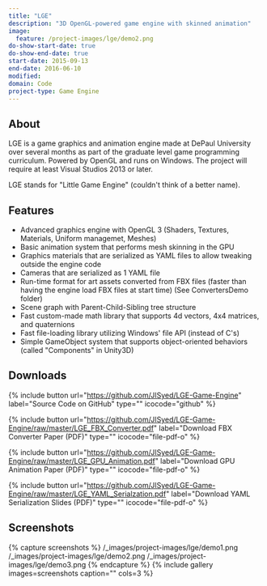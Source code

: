 ```yaml
---
title: "LGE"
description: "3D OpenGL-powered game engine with skinned animation"
image:
  feature: /project-images/lge/demo2.png
do-show-start-date: true
do-show-end-date: true
start-date: 2015-09-13
end-date: 2016-06-10
modified:
domain: Code
project-type: Game Engine
---
```


## About

LGE is a game graphics and animation engine made at DePaul University over several months as part of the graduate level game programming curriculum. Powered by OpenGL and runs on Windows. The project will require at least Visual Studios 2013 or later.

LGE stands for "Little Game Engine" (couldn't think of a better name).


## Features

 - Advanced graphics engine with OpenGL 3 (Shaders, Textures, Materials, Uniform managemet, Meshes)
 - Basic animation system that performs mesh skinning in the GPU
 - Graphics materials that are serialized as YAML files to allow tweaking outside the engine code
 - Cameras that are serialized as 1 YAML file
 - Run-time format for art assets converted from FBX files (faster than having the engine load FBX files at start time) (See ConvertersDemo folder)
 - Scene graph with Parent-Child-Sibling tree structure
 - Fast custom-made math library that supports 4d vectors, 4x4 matrices, and quaternions
 - Fast file-loading library utilizing Windows' file API (instead of C's)
 - Simple GameObject system that supports object-oriented behaviors (called "Components" in Unity3D)


## Downloads

{% include button url="https://github.com/JISyed/LGE-Game-Engine" label="Source Code on GitHub" type="" icocode="github" %}

{% include button url="https://github.com/JISyed/LGE-Game-Engine/raw/master/LGE_FBX_Converter.pdf" label="Download FBX Converter Paper (PDF)" type="" icocode="file-pdf-o" %}

{% include button url="https://github.com/JISyed/LGE-Game-Engine/raw/master/LGE_GPU_Animation.pdf" label="Download GPU Animation Paper (PDF)" type="" icocode="file-pdf-o" %}

{% include button url="https://github.com/JISyed/LGE-Game-Engine/raw/master/LGE_YAML_Serialzation.pdf" label="Download YAML Serialization Slides (PDF)" type="" icocode="file-pdf-o" %}


## Screenshots

{% capture screenshots %}
	/_images/project-images/lge/demo1.png
    /_images/project-images/lge/demo2.png
    /_images/project-images/lge/demo3.png
{% endcapture %}
{% include gallery images=screenshots caption="" cols=3 %}
